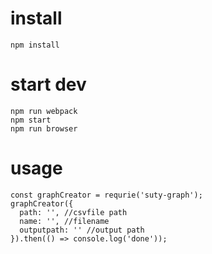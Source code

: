 # install
```
npm install
```
# start dev
```
npm run webpack
npm start
npm run browser
```
# usage
```
const graphCreator = requrie('suty-graph');
graphCreator({
  path: '', //csvfile path
  name: '', //filename
  outputpath: '' //output path
}).then(() => console.log('done'));
```
